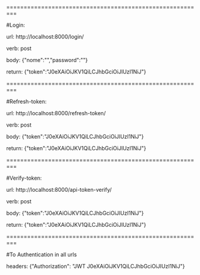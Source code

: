 =========================================================

#Login:

url: http://localhost:8000/login/

verb: post

body: {"nome":"","password":""}

return: {"token":"J0eXAiOiJKV1QiLCJhbGciOiJIUzI1NiJ"}

=========================================================

#Refresh-token:

url: http://localhost:8000/refresh-token/

verb: post

body: {"token":"J0eXAiOiJKV1QiLCJhbGciOiJIUzI1NiJ"}

return: {"token":"J0eXAiOiJKV1QiLCJhbGciOiJIUzI1NiJ"}

=========================================================

#Verify-token:

url: http://localhost:8000/api-token-verify/

verb: post

body: {"token":"J0eXAiOiJKV1QiLCJhbGciOiJIUzI1NiJ"}

return: {"token":"J0eXAiOiJKV1QiLCJhbGciOiJIUzI1NiJ"}


=========================================================


#To Authentication in all urls

headers: {"Authorization": "JWT J0eXAiOiJKV1QiLCJhbGciOiJIUzI1NiJ"}